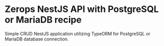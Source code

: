 # Zerops NestJS API with PostgreSQL or MariaDB recipe

Simple CRUD NestJS application utilizing TypeORM for PostgreSQL or MariaDB database connection.
